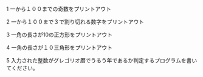 1 一から１００までの奇数をプリントアウト

2 一から１００まで３で割り切れる数字をプリントアウト

3 一角の長さが10の正方形をプリントアウト

4 一角の長さが１０三角形をプリントアウト

5 入力された整数がグレゴリオ暦でうるう年であるか判定するプログラムを書いてください。
